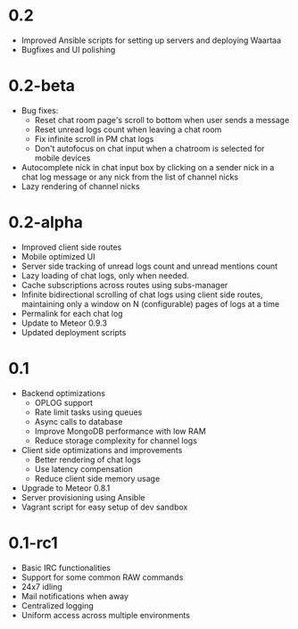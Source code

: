 0.2
===
* Improved Ansible scripts for setting up servers and deploying Waartaa
* Bugfixes and UI polishing

0.2-beta
========
* Bug fixes:
  - Reset chat room page's scroll to bottom when user sends a message
  - Reset unread logs count when leaving a chat room
  - Fix infinite scroll in PM chat logs
  - Don't autofocus on chat input when a chatroom is selected
    for mobile devices
* Autocomplete nick in chat input box by clicking on a sender nick in
  a chat log message or any nick from the list of channel nicks
* Lazy rendering of channel nicks

0.2-alpha
=========
* Improved client side routes
* Mobile optimized UI
* Server side tracking of unread logs count and unread mentions count
* Lazy loading of chat logs, only when needed.
* Cache subscriptions across routes using subs-manager
* Infinite bidirectional scrolling of chat logs using client side routes,
  maintaining only a window on N (configurable) pages of logs
  at a time
* Permalink for each chat log
* Update to Meteor 0.9.3
* Updated deployment scripts

0.1
===
* Backend optimizations
  - OPLOG support
  - Rate limit tasks using queues
  - Async calls to database
  - Improve MongoDB performance with low RAM
  - Reduce storage complexity for channel logs
* Client side optimizations and improvements
  - Better rendering of chat logs
  - Use latency compensation
  - Reduce client side memory usage
* Upgrade to Meteor 0.8.1
* Server provisioning using Ansible
* Vagrant script for easy setup of dev sandbox

0.1-rc1
=======
* Basic IRC functionalities
* Support for some common RAW commands
* 24x7 idling
* Mail notifications when away
* Centralized logging
* Uniform access across multiple environments

